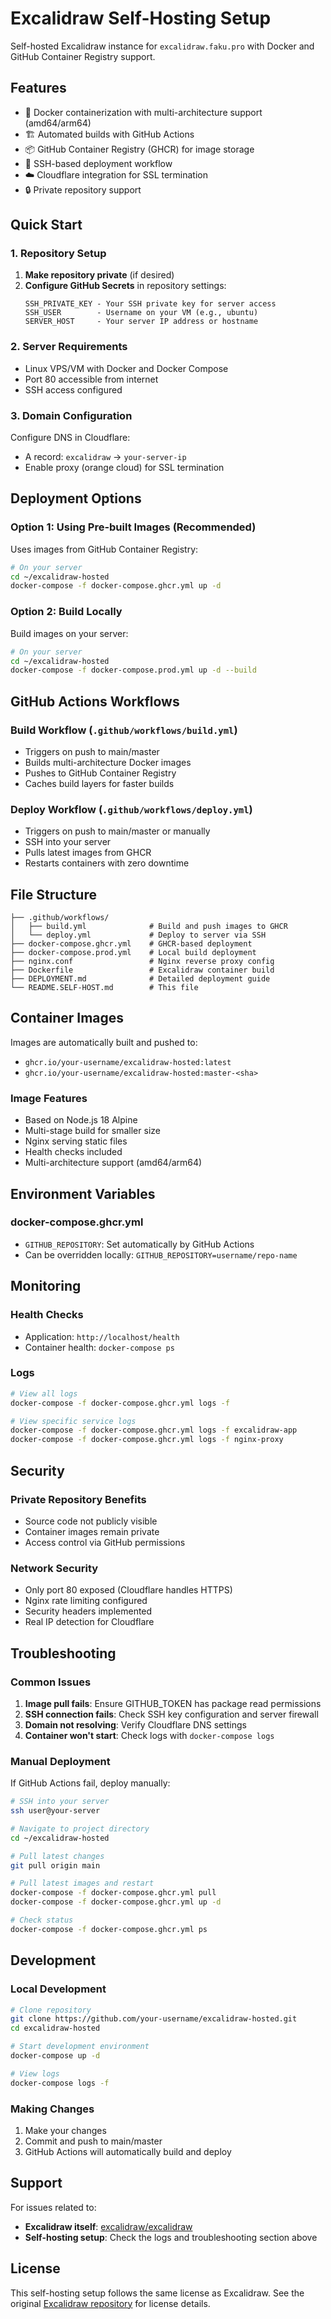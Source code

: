 # Excalidraw Self-Hosting Setup

Self-hosted Excalidraw instance for `excalidraw.faku.pro` with Docker and GitHub Container Registry support.

## Features

- 🐳 Docker containerization with multi-architecture support (amd64/arm64)
- 🏗️ Automated builds with GitHub Actions
- 📦 GitHub Container Registry (GHCR) for image storage
- 🚀 SSH-based deployment workflow
- ☁️ Cloudflare integration for SSL termination
- 🔒 Private repository support

## Quick Start

### 1. Repository Setup

1. **Make repository private** (if desired)
2. **Configure GitHub Secrets** in repository settings:
   ```
   SSH_PRIVATE_KEY - Your SSH private key for server access
   SSH_USER        - Username on your VM (e.g., ubuntu)
   SERVER_HOST     - Your server IP address or hostname
   ```

### 2. Server Requirements

- Linux VPS/VM with Docker and Docker Compose
- Port 80 accessible from internet
- SSH access configured

### 3. Domain Configuration

Configure DNS in Cloudflare:
- A record: `excalidraw` → `your-server-ip`
- Enable proxy (orange cloud) for SSL termination

## Deployment Options

### Option 1: Using Pre-built Images (Recommended)

Uses images from GitHub Container Registry:

```bash
# On your server
cd ~/excalidraw-hosted
docker-compose -f docker-compose.ghcr.yml up -d
```

### Option 2: Build Locally

Build images on your server:

```bash
# On your server
cd ~/excalidraw-hosted
docker-compose -f docker-compose.prod.yml up -d --build
```

## GitHub Actions Workflows

### Build Workflow (`.github/workflows/build.yml`)
- Triggers on push to main/master
- Builds multi-architecture Docker images
- Pushes to GitHub Container Registry
- Caches build layers for faster builds

### Deploy Workflow (`.github/workflows/deploy.yml`)
- Triggers on push to main/master or manually
- SSH into your server
- Pulls latest images from GHCR
- Restarts containers with zero downtime

## File Structure

```
├── .github/workflows/
│   ├── build.yml              # Build and push images to GHCR
│   └── deploy.yml             # Deploy to server via SSH
├── docker-compose.ghcr.yml    # GHCR-based deployment
├── docker-compose.prod.yml    # Local build deployment
├── nginx.conf                 # Nginx reverse proxy config
├── Dockerfile                 # Excalidraw container build
├── DEPLOYMENT.md              # Detailed deployment guide
└── README.SELF-HOST.md        # This file
```

## Container Images

Images are automatically built and pushed to:
- `ghcr.io/your-username/excalidraw-hosted:latest`
- `ghcr.io/your-username/excalidraw-hosted:master-<sha>`

### Image Features
- Based on Node.js 18 Alpine
- Multi-stage build for smaller size
- Nginx serving static files
- Health checks included
- Multi-architecture support (amd64/arm64)

## Environment Variables

### docker-compose.ghcr.yml
- `GITHUB_REPOSITORY`: Set automatically by GitHub Actions
- Can be overridden locally: `GITHUB_REPOSITORY=username/repo-name`

## Monitoring

### Health Checks
- Application: `http://localhost/health`
- Container health: `docker-compose ps`

### Logs
```bash
# View all logs
docker-compose -f docker-compose.ghcr.yml logs -f

# View specific service logs
docker-compose -f docker-compose.ghcr.yml logs -f excalidraw-app
docker-compose -f docker-compose.ghcr.yml logs -f nginx-proxy
```

## Security

### Private Repository Benefits
- Source code not publicly visible
- Container images remain private
- Access control via GitHub permissions

### Network Security
- Only port 80 exposed (Cloudflare handles HTTPS)
- Nginx rate limiting configured
- Security headers implemented
- Real IP detection for Cloudflare

## Troubleshooting

### Common Issues

1. **Image pull fails**: Ensure GITHUB_TOKEN has package read permissions
2. **SSH connection fails**: Check SSH key configuration and server firewall
3. **Domain not resolving**: Verify Cloudflare DNS settings
4. **Container won't start**: Check logs with `docker-compose logs`

### Manual Deployment

If GitHub Actions fail, deploy manually:

```bash
# SSH into your server
ssh user@your-server

# Navigate to project directory
cd ~/excalidraw-hosted

# Pull latest changes
git pull origin main

# Pull latest images and restart
docker-compose -f docker-compose.ghcr.yml pull
docker-compose -f docker-compose.ghcr.yml up -d

# Check status
docker-compose -f docker-compose.ghcr.yml ps
```

## Development

### Local Development

```bash
# Clone repository
git clone https://github.com/your-username/excalidraw-hosted.git
cd excalidraw-hosted

# Start development environment
docker-compose up -d

# View logs
docker-compose logs -f
```

### Making Changes

1. Make your changes
2. Commit and push to main/master
3. GitHub Actions will automatically build and deploy

## Support

For issues related to:
- **Excalidraw itself**: [excalidraw/excalidraw](https://github.com/excalidraw/excalidraw)
- **Self-hosting setup**: Check the logs and troubleshooting section above

## License

This self-hosting setup follows the same license as Excalidraw. See the original [Excalidraw repository](https://github.com/excalidraw/excalidraw) for license details.